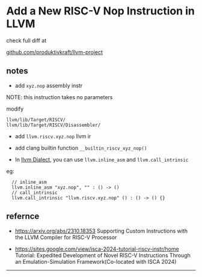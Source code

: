 # Add a New RISC-V Nop Instruction in LLVM

check full diff at

[github.com/produktivkraft/llvm-project][diff]

## notes

- add `xyz.nop` assembly instr

NOTE: this instruction takes no parameters

modify

```
llvm/lib/Target/RISCV/
llvm/lib/Target/RISCV/Disassembler/
```

- add `llvm.riscv.xyz.nop` llvm ir

- add clang builtin function `__builtin_riscv_xyz_nop()`

- In [llvm Dialect][llvm_Dialect], you can use `llvm.inline_asm` and `llvm.call_intrinsic`

eg:

```mlir
  // inline_asm
  llvm.inline_asm "xyz.nop", "" : () -> ()
  // call_intrinsic
  llvm.call_intrinsic "llvm.riscv.xyz.nop" () : () -> () {}
```

## refernce

- https://arxiv.org/abs/2310.18353
  Supporting Custom Instructions with the LLVM Compiler for RISC-V Processor

- https://sites.google.com/view/isca-2024-tutorial-riscv-instr/home
  Tutorial: Expedited Development of Novel RISC-V Instructions Through an Emulation-Simulation Framework(Co-located with ISCA 2024)

---

<!-- links -->

[diff]: https://github.com/produktivkraft/llvm-project/compare/xyz.nop.base...produktivkraft:llvm-project:xyz.nop
[llvm_Dialect]: https://mlir.llvm.org/docs/Dialects/LLVM/
